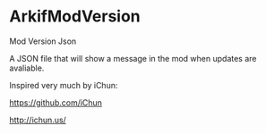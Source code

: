 # ArkifModVersion
Mod Version Json

A JSON file that will show a message in the mod when updates are avaliable.

Inspired very much by iChun:

https://github.com/iChun

http://ichun.us/

